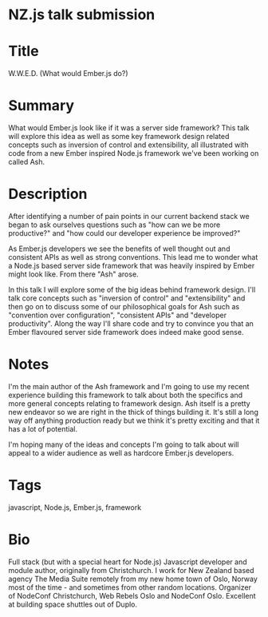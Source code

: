 NZ.js talk submission
=====================

# Title
W.W.E.D. (What would Ember.js do?)

# Summary
What would Ember.js look like if it was a server side framework?
This talk will explore this idea as well as some key framework design related 
concepts such as inversion of control and extensibility, all illustrated with 
code from a new Ember inspired Node.js framework we've been working on called Ash.

# Description
After identifying a number of pain points in our current backend stack we began to 
ask ourselves questions such as "how can we be more productive?" 
and "how could our developer experience be improved?" 

As Ember.js developers we see the benefits of well thought out and consistent APIs as well as 
strong conventions. This lead me to wonder what a Node.js based server side framework that was heavily 
inspired by Ember might look like. From there "Ash" arose.

In this talk I will explore some of the big ideas behind framework design.
I'll talk core concepts such as "inversion of control" and "extensibility" and then go 
on to discuss some of our philosophical goals for Ash such as "convention over configuration", 
"consistent APIs" and "developer productivity". Along the way I'll share code and try to convince 
you that an Ember flavoured server side framework does indeed make good sense.

# Notes
I'm the main author of the Ash framework and I'm going to use my recent experience 
building this framework to talk about both the specifics and more general concepts 
relating to framework design. Ash itself is a pretty new endeavor so we are 
right in the thick of things building it. It's still a long way off anything production 
ready but we think it's pretty exciting and that it has a lot of potential.

I'm hoping many of the ideas and concepts I'm going to talk about will appeal to a wider audience as well as hardcore Ember.js developers.

# Tags
javascript, Node.js, Ember.js, framework

# Bio
Full stack (but with a special heart for Node.js) Javascript developer and module author, originally from Christchurch.
I work for New Zealand based agency The Media Suite remotely from my new home town of Oslo, Norway most of the time - and sometimes from other random locations.
Organizer of NodeConf Christchurch, Web Rebels Oslo and NodeConf Oslo. Excellent at building space shuttles out of Duplo.
